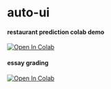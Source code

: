 # auto-ui

#### restaurant prediction colab demo
[![Open In Colab](https://colab.research.google.com/assets/colab-badge.svg)](https://colab.research.google.com/drive/17kZN360DqOW8jafKZEUAktLuhs9lkYnn?usp=sharing)

#### essay grading
[![Open In Colab](https://colab.research.google.com/assets/colab-badge.svg)](https://colab.research.google.com/drive/1KcInz4qdSh2ZeiPqDSkbYH4LTn9bkjil?usp=sharing)